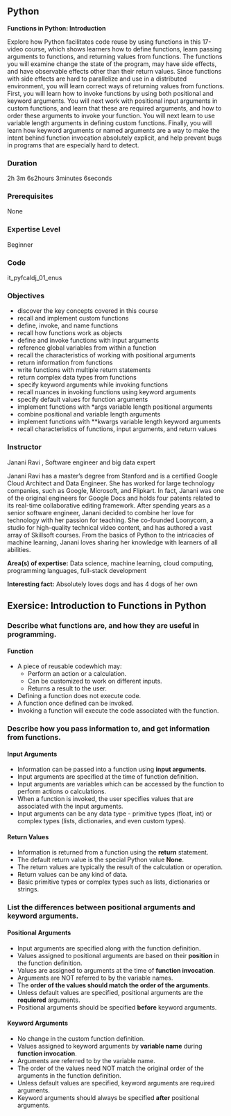 ## Python

**Functions in Python: Introduction**

Explore how Python facilitates code reuse by using functions in this 17-video course, which shows learners how to define functions, learn passing arguments to functions, and returning values from functions. The functions you will examine change the state of the program, may have side effects, and have observable effects other than their return values. Since functions with side effects are hard to parallelize and use in a distributed environment, you will learn correct ways of returning values from functions. First, you will learn how to invoke functions by using both positional and keyword arguments. You will next work with positional input arguments in custom functions, and learn that these are required arguments, and how to order these arguments to invoke your function. You will next learn to use variable length arguments in defining custom functions. Finally, you will learn how keyword arguments or named arguments are a way to make the intent behind function invocation absolutely explicit, and help prevent bugs in programs that are especially hard to detect.

### Duration

2h 3m 6s2hours 3minutes 6seconds

### Prerequisites

None

### Expertise Level

Beginner

### Code

it_pyfcaldj_01_enus

### Objectives

-   discover the key concepts covered in this course
-   recall and implement custom functions
-   define, invoke, and name functions
-   recall how functions work as objects
-   define and invoke functions with input arguments
-   reference global variables from within a function
-   recall the characteristics of working with positional arguments
-   return information from functions
-   write functions with multiple return statements
-   return complex data types from functions
-   specify keyword arguments while invoking functions
-   recall nuances in invoking functions using keyword arguments
-   specify default values for function arguments
-   implement functions with *args variable length positional arguments
-   combine positional and variable length arguments
-   implement functions with **kwargs variable length keyword arguments
-   recall characteristics of functions, input arguments, and return values

### Instructor

Janani Ravi , Software engineer and big data expert

Janani Ravi has a master’s degree from Stanford and is a certified Google Cloud Architect and Data Engineer. She has worked for large technology companies, such as Google, Microsoft, and Flipkart. In fact, Janani was one of the original engineers for Google Docs and holds four patents related to its real-time collaborative editing framework. After spending years as a senior software engineer, Janani decided to combine her love for technology with her passion for teaching. She co-founded Loonycorn, a studio for high-quality technical video content, and has authored a vast array of Skillsoft courses. From the basics of Python to the intricacies of machine learning, Janani loves sharing her knowledge with learners of all abilities.

**Area(s) of expertise:**  Data science, machine learning, cloud computing, programming languages, full-stack development

**Interesting fact:**  Absolutely loves dogs and has 4 dogs of her own

## Exersice: Introduction to Functions in Python

### Describe what functions are, and how they are useful in programming.

#### Function
 - A piece of reusable codewhich may:
	 - Perform an action or a calculation.
	 - Can be customized to work on different inputs.
	 - Returns a result to the user.
 - Defining a function does not execute code.
 - A function once defined can be invoked.
 - Invoking a function will execute the code associated with the function.

### Describe how you pass information to, and get information from functions.

#### Input Arguments

 - Information can be passed into a function using **input arguments**.
 - Input arguments are specified at the time of function definition.
 - Input arguments are variables which can be accessed by the function to perform actions o calculations.
 - When a function is invoked, the user specifies values that are associated with the input arguments.
 - Input arguments can be any data type - primitive types (float, int) or complex types (lists, dictionaries, and even custom types).

#### Return Values

 - Information is returned from a function using the **return** statement.
 - The default return value is the special Python value **None**.
 - The return values are typically the result of the calculation or operation.
 - Return values can be any kind of data.
 - Basic primitive types or complex types such as lists, dictionaries or strings.

### List the differences between positional arguments and keyword arguments.

#### Positional Arguments

 - Input arguments are specified along with the function definition.
 - Values assigned to positional arguments are based on their **position** in the function definition.
 - Values are assigned to arguments at the time of **function invocation**.
 - Arguments are NOT referred to by the variable names.
 - The **order of the values should match the order of the arguments**.
 - Unless default values are specified, positional arguments are the **requiered** arguments.
 - Positional arguments should be specified **before** keyword arguments.

#### Keyword Arguments

 - No change  in the custom function definition.
 - Values assigned to keyword arguments by **variable name** during **function invocation**.
 - Arguments are referred to by the variable name.
 - The order of the values need NOT match the original order of the arguments in the function definition.
 - Unless default values are specified, keyword arguments are required arguments.
 - Keyword arguments should always be specified **after** positional arguments.
